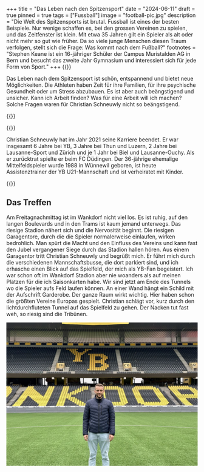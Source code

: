 +++
title = "Das Leben nach den Spitzensport"
date = "2024-06-11"
draft = true
pinned = true
tags = ["Fussball"]
image = "football-pic.jpg"
description = "Die Welt des Spitzensports ist brutal. Fussball ist eines der besten Beispiele. Nur wenige schaffen es, bei den grossen Vereinen zu spielen, und das Zeitfenster ist klein. Mit etwa 35 Jahren gilt ein Spieler als alt oder nicht mehr so gut wie früher. Da so viele junge Menschen diesen Traum verfolgen, stellt sich die Frage: Was kommt nach dem Fußball?"
footnotes = "Stephen Keane ist ein 16-jähriger Schüler der Campus Muristalden AG in Bern und besucht das zweite Jahr Gymnasium und interessiert sich für jede Form von Sport."
+++
{{<lead>}}

Das Leben nach dem Spitzensport ist schön, entspannend und bietet neue Möglichkeiten. Die Athleten haben Zeit für ihre Familien, für ihre psychische Gesundheit oder um Stress abzubauen. Es ist aber auch beängstigend und unsicher. Kann ich Arbeit finden? Was für eine Arbeit will ich machen? Solche Fragen waren für Christian Schneuwly nicht so beängstigend.

{{</lead>}}



{{<box>}}

Christian Schneuwly hat im Jahr 2021 seine Karriere beendet. Er war insgesamt 6 Jahre bei YB, 3 Jahre bei Thun und Luzern, 2 Jahre bei Lausanne-Sport und Zürich und je 1 Jahr bei Biel und Lausanne-Ouchy. Als er zurücktrat spielte er beim FC Düdingen. Der 36-jährige ehemalige Mittelfeldspieler wurde 1988 in Wünnewil geboren, ist heute Assistenztrainer der YB U21-Mannschaft und ist verheiratet mit Kinder.

{{</box>}}



## Das Treffen

Am Freitagnachmittag ist im Wankdorf nicht viel los. Es ist ruhig, auf den langen Boulevards und in den Trams ist kaum jemand unterwegs. Das riesige Stadion nähert sich und die Nervosität beginnt. Die riesigen Garagentore, durch die die Spieler normalerweise einlaufen, wirken bedrohlich. Man spürt die Macht und den Einfluss des Vereins und kann fast den Jubel vergangener Siege durch das Stadion hallen hören. Aus einem Garagentor tritt Christian Schneuwly und begrüßt mich. Er führt mich durch die verschiedenen Mannschaftsbusse, die dort parkiert sind, und ich erhasche einen Blick auf das Spielfeld, der mich als YB-Fan begeistert. Ich war schon oft im Wankdorf Stadion aber nie woanders als auf meinen Plätzen für die ich Saisonkarten habe. Wir sind jetzt am Ende des Tunnels wo die Spieler aufs Feld laufen können. An einer Wand hängt ein Schild mit der Aufschrift Garderobe. Der ganze Raum wirkt wichtig. Hier haben schon die größten Vereine Europas gespielt. Christian schlägt vor, kurz durch den lichtdurchfluteten Tunnel auf das Spielfeld zu gehen. Der Nacken tut fast weh, so riesig sind die Tribünen.

![Christian Schneuwly auf dem Feld im YB Stadion](yb-stadion-pic1-2-.jpg)